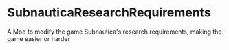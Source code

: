 # SubnauticaResearchRequirements
A Mod to modify the game Subnautica's research requirements, making the game easier or harder
